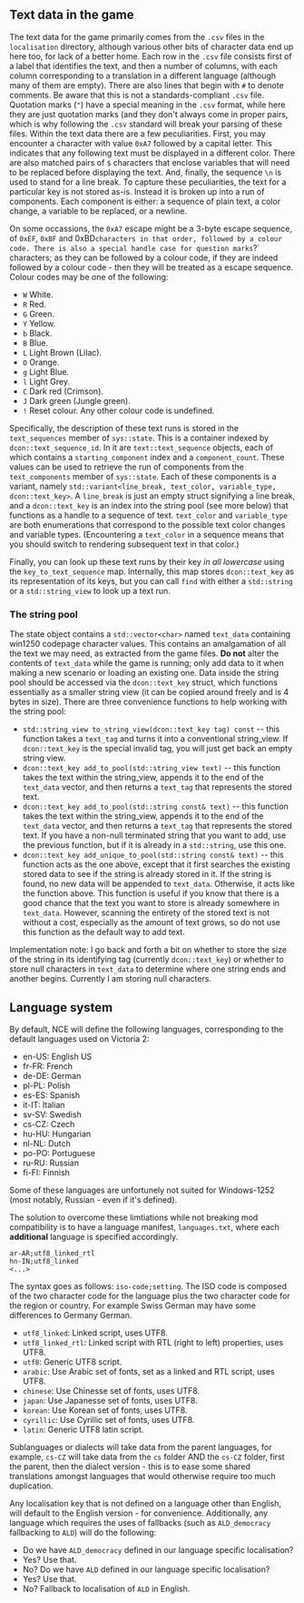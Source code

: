 ## Text data in the game

The text data for the game primarily comes from the `.csv` files in the `localisation` directory, although various other bits of character data end up here too, for lack of a better home. Each row in the `.csv` file consists first of a label that identifies the text, and then a number of columns, with each column corresponding to a translation in a different language (although many of them are empty). There are also lines that begin with `#` to denote comments. Be aware that this is not a standards-compliant `.csv` file. Quotation marks (`"`) have a special meaning in the `.csv` format, while here they are just quotation marks (and they don't always come in proper pairs, which is why following the `.csv` standard will break your parsing of these files. Within the text data there are a few peculiarities. First, you may encounter a character with value `0xA7` followed by a capital letter. This indicates that any following text must be displayed in a different color. There are also matched pairs of `$` characters that enclose variables that will need to be replaced before displaying the text. And, finally, the sequence `\n` is used to stand for a line break. To capture these peculiarities, the text for a particular key is not stored as-is. Instead it is broken up into a run of components. Each component is either: a sequence of plain text, a color change, a variable to be replaced, or a newline.

On some occassions, the `0xA7` escape might be a 3-byte escape sequence, of `0xEF`, `0xBF` and 0xBD` characters in that order, followed by a colour code. There is also a special handle case for question marks `?` characters; as they can be followed by a colour code, if they are indeed followed by a colour code - then they will be treated as a escape sequence.
Colour codes may be one of the following:
- `W` White.
- `R` Red.
- `G` Green.
- `Y` Yellow.
- `b` Black.
- `B` Blue.
- `L` Light Brown (Lilac).
- `O` Orange.
- `g` Light Blue.
- `l` Light Grey.
- `C` Dark red (Crimson).
- `J` Dark green (Jungle green).
- `!` Reset colour.
Any other colour code is undefined.

Specifically, the description of these text runs is stored in the `text_sequences` member of `sys::state`. This is a container indexed by `dcon::text_sequence_id`. In it are `text::text_sequence` objects, each of which contains a `starting_component` index and a `component_count`. These values can be used to retrieve the run of components from the `text_components` member of `sys::state`. Each of these components is a variant, namely `std::variant<line_break, text_color, variable_type, dcon::text_key>`. A `line_break` is just an empty struct signifying a line break, and a `dcon::text_key` is an index into the string pool (see more below) that functions as a handle to a sequence of text. `text_color` and `variable_type` are both enumerations that correspond to the possible text color changes and variable types. (Encountering a `text_color` in a sequence means that you should switch to rendering subsequent text in that color.)

Finally, you can look up these text runs by their key *in all lowercase* using the `key_to_text_sequence` map. Internally, this map stores `dcon::text_key` as its representation of its keys, but you can call `find` with either a `std::string` or a `std::string_view` to look up a text run.

### The string pool

The state object contains a `std::vector<char>` named `text_data` containing win1250 codepage character values. This contains an amalgamation of all the text we may need, as extracted from the game files. **Do not** alter the contents of `text_data` while the game is running; only add data to it when making a new scenario or loading an existing one. Data inside the string pool should be accessed via the `dcon::text_key` struct, which functions essentially as a smaller string view (it can be copied around freely and is 4 bytes in size). There are three convenience functions to help working with the string pool:

- `std::string_view to_string_view(dcon::text_key tag) const` -- this function takes a `text_tag` and turns it into a conventional string_view. If `dcon::text_key` is the special invalid tag, you will just get back an empty string view.
- `dcon::text_key add_to_pool(std::string_view text)` -- this function takes the text within the string_view, appends it to the end of the `text_data` vector, and then returns a `text_tag` that represents the stored text.
- `dcon::text_key add_to_pool(std::string const& text)` -- this function takes the text within the string_view, appends it to the end of the `text_data` vector, and then returns a `text_tag` that represents the stored text. If you have a non-null terminated string that you want to add, use the previous function, but if it is already in a `std::string`, use this one.
- `dcon::text_key add_unique_to_pool(std::string const& text)` -- this function acts as the one above, except that it first searches the existing stored data to see if the string is already stored in it. If the string is found, no new data will be appended to `text_data`. Otherwise, it acts like the function above. This function is useful if you know that there is a good chance that the text you want to store is already somewhere in `text_data`. However, scanning the entirety of the stored text is not without a cost, especially as the amount of text grows, so do not use this function as the default way to add text.

Implementation note: I go back and forth a bit on whether to store the size of the string in its identifying tag (currently `dcon::text_key`) or whether to store null characters in `text_data` to determine where one string ends and another begins. Currently I am storing null characters.

## Language system

By default, NCE will define the following languages, corresponding to the default languages used on Victoria 2:
* en-US: English US
* fr-FR: French
* de-DE: German
* pl-PL: Polish
* es-ES: Spanish
* it-IT: Italian
* sv-SV: Swedish
* cs-CZ: Czech
* hu-HU: Hungarian
* nl-NL: Dutch
* po-PO: Portuguese
* ru-RU: Russian
* fi-FI: Finnish

Some of these languages are unfortunely not suited for Windows-1252 (most notably, Russian - even if it's defined).

The solution to overcome these limtiations while not breaking mod compatibility is to have a language manifest, `languages.txt`, where each **additional** language is specified accordingly.

```
ar-AR;utf8_linked_rtl
hn-IN;utf8_linked
<...>
```

The syntax goes as follows: `iso-code;setting`. The ISO code is composed of the two character code for the language plus the two character code for the region or country. For example Swiss German may have some differences to Germany German.

* `utf8_linked`: Linked script, uses UTF8.
* `utf8_linked_rtl`: Linked script with RTL (right to left) properties, uses UTF8.
* `utf8`: Generic UTF8 script.
* `arabic`: Use Arabic set of fonts, set as a linked and RTL script, uses UTF8.
* `chinese`: Use Chinesse set of fonts, uses UTF8.
* `japan`: Use Japanesse set of fonts, uses UTF8.
* `korean`: Use Korean set of fonts, uses UTF8.
* `cyrillic`: Use Cyrillic set of fonts, uses UTF8.
* `latin`: Generic UTF8 latin script.

Sublanguages or dialects will take data from the parent languages, for example, `cs-CZ` will take data from the `cs` folder AND the `cs-CZ` folder, first the parent, then the dialect version - this is to ease some shared translations amongst languages that would otherwise require too much duplication.

Any localisation key that is not defined on a language other than English, will default to the English version - for convenience. Additionally, any language which requires the uses of fallbacks (such as `ALD_democracy` fallbacking to `ALD`) will do the following:
- Do we have `ALD_democracy` defined in our language specific localisation?
- Yes? Use that.
- No? Do we have `ALD` defined in our language specific localisation?
- Yes? Use that.
- No? Fallback to localisation of `ALD` in English.
